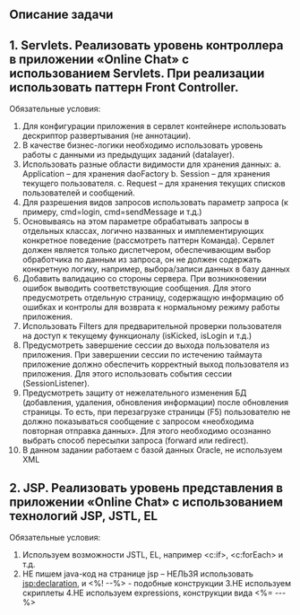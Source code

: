 ## Описание задачи
## 1. Servlets. Реализовать уровень контроллера в приложении «Online Chat» с использованием Servlets. При реализации использовать паттерн Front Controller.
Обязательные условия:
1. Для конфигурации приложения в сервлет контейнере использовать дескриптор развертывания (не аннотации).
2. В качестве бизнес-логики необходимо использовать уровень работы с данными из предыдущих заданий (datalayer).
3. Использовать разные области видимости для хранения данных:
    a. Application – для хранения daoFactory
    b. Session – для хранения текущего пользователя.
    c. Request – для хранения текущих списков пользователей и сообщений.
4. Для разрешения видов запросов использовать параметр запроса (к примеру, cmd=login, cmd=sendMessage и т.д.)
5. Основываясь на этом параметре обрабатывать запросы в отдельных классах, логично названных и имплементирующих конкретное поведение (рассмотреть паттерн Команда). Сервлет должен является только диспетчером, обеспечивающим выбор обработчика по данным из запроса, он не должен содержать конкретную логику, например, выбора/записи данных в базу данных 
6. Добавить валидацию со стороны сервера. При возникновении ошибок выводить соответствующие сообщения. Для этого предусмотреть отдельную страницу, содержащую информацию об ошибках и контролы для возврата к нормальному режиму работы приложения.
7. Использовать Filters для предварительной проверки пользователя на доступ к текущему функционалу (isKicked, isLogin и т.д.)
8. Предусмотреть завершение сессии до выхода пользователя из приложения. При завершении сессии по истечению таймаута приложение должно обеспечить корректный выход пользователя из приложения. Для этого использовать события сессии (SessionListener).
9. Предусмотреть защиту от нежелательного изменения БД (добавления, удаления, обновления информации) после обновления страницы. То есть, при перезагрузке страницы (F5) пользователю не должно показываться сообщение с запросом «необходима повторная отправка данных». Для этого необходимо осознанно выбрать способ пересылки запроса (forward или redirect). 
10. В данном задании работаем с базой данных Oracle, не используем XML

## 2. JSP. Реализовать уровень представления в приложении «Online Chat» с использованием технологий JSP, JSTL, EL
Обязательные условия:
1. Используем возможности JSTL, EL, например <c:if>, <c:forEach> и т.д.
2. НЕ пишем java-код на странице jsp – НЕЛЬЗЯ использовать <jsp:declaration>, и  <%! --%> - подобные конструкции
3.НЕ используем скриплеты
4.НЕ используем expressions, конструкции вида <%= --- %>
